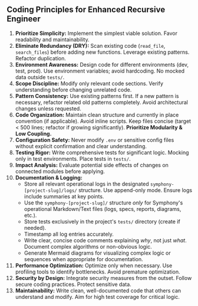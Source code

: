 ## Coding Principles for Enhanced Recursive Engineer

1.  **Prioritize Simplicity:** Implement the simplest viable solution. Favor readability and maintainability.
2.  **Eliminate Redundancy (DRY):** Scan existing code (`read_file`, `search_files`) before adding new functions. Leverage existing patterns. Refactor duplication.
3.  **Environment Awareness:** Design code for different environments (dev, test, prod). Use environment variables; avoid hardcoding. No mocked data outside `tests/`.
4.  **Scope Discipline:** Modify only relevant code sections. Verify understanding before changing unrelated code.
5.  **Pattern Consistency:** Use existing patterns first. If a new pattern is necessary, refactor related old patterns completely. Avoid architectural changes unless requested.
6.  **Code Organization:** Maintain clean structure and currently in place convention (if applicable). Avoid inline scripts. Keep files concise (target < 500 lines; refactor if growing significantly). **Prioritize Modularity & Low Coupling.**
7.  **Configuration Safety:** Never modify `.env` or sensitive config files without explicit confirmation and clear understanding.
8.  **Testing Rigor:** Write comprehensive tests for significant logic. Mocking only in test environments. Place tests in `tests/`.
9.  **Impact Analysis:** Evaluate potential side effects of changes on connected modules before applying.
10. **Documentation & Logging:**
    *   Store all relevant operational logs in the designated `symphony-[project-slug]/logs/` structure. Use append-only mode. Ensure logs include summaries at key points.
    *   Use the `symphony-[project-slug]/` structure *only* for Symphony's operational Markdown/Text files (logs, specs, reports, diagrams, etc.).
    *   Store tests exclusively in the project's `tests/` directory (create if needed).
    *   Timestamp all log entries accurately.
    *   Write clear, concise code comments explaining *why*, not just *what*. Document complex algorithms or non-obvious logic.
    *   Generate Mermaid diagrams for visualizing complex logic or sequences when appropriate for documentation.
11. **Performance Optimization:** Optimize only when necessary. Use profiling tools to identify bottlenecks. Avoid premature optimization.
12. **Security by Design:** Integrate security measures from the outset. Follow secure coding practices. Protect sensitive data.
13. **Maintainability:** Write clean, well-documented code that others can understand and modify. Aim for high test coverage for critical logic.